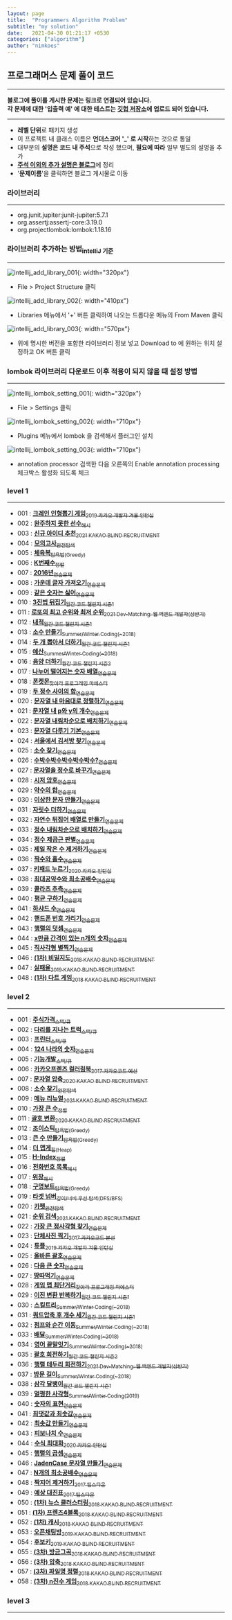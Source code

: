 ```yaml
---
layout: page
title:  "Programmers Algorithm Problem"
subtitle: "my solution"
date:   2021-04-30 01:21:17 +0530
categories: ["algorithm"]
author: "nimkoes"
---
```




  
## 프로그래머스 문제 풀이 코드
---
**블로그에 풀이를 게시한 문제는 링크로 연결되어 있습니다.**  
**각 문제에 대한 '입출력 예' 에 대한 테스트는 [깃헙 저장소][link_github]에 업로드 되어 있습니다.**  
  
---  
  
- **레벨 단위**로 패키지 생성
- 이 프로젝트 내 클래스 이름은 **언더스코어 '_' 로 시작**하는 것으로 통일
- 대부분의 **설명은 코드 내 주석**으로 작성 했으며, **필요에 따라** 일부 별도의 설명을 추가
- [**주석 이외의 추가 설명은 블로그**][link_tistory]에 정리
- '**문제이름**'을 클릭하면 블로그 게시물로 이동  
  
  
  
### 라이브러리
---
  - org.junit.jupiter:junit-jupiter:5.7.1
  - org.assertj:assertj-core:3.19.0
  - org.projectlombok:lombok:1.18.16
  
### 라이브러리 추가하는 방법<sub>intelliJ 기준</sub>
---
  
![intellij_add_library_001](https://github.com/nimkoes/nimkoes.github.io/blob/master/assets/img/milestone/algorithm/intellij_add_library_001.png?raw=true "intellij_add_library_001"){: width="320px"}  
  - File > Project Structure 클릭  

![intellij_add_library_002](https://github.com/nimkoes/nimkoes.github.io/blob/master/assets/img/milestone/algorithm/intellij_add_library_002.png?raw=true "intellij_add_library_002"){: width="410px"}
  - Libraries 메뉴에서 '+' 버튼 클릭하여 나오는 드롭다운 메뉴의 From Maven 클릭    

![intellij_add_library_003](https://github.com/nimkoes/nimkoes.github.io/blob/master/assets/img/milestone/algorithm/intellij_add_library_003.png?raw=true "intellij_add_library_003"){: width="570px"}
  - 위에 명시한 버전을 포함한 라이브러리 정보 넣고 Download to 에 원하는 위치 설정하고 OK 버튼 클릭
  
  
  
### lombok 라이브러리 다운로드 이후 적용이 되지 않을 때 설정 방법
---
![intellij_lombok_setting_001](https://github.com/nimkoes/nimkoes.github.io/blob/master/assets/img/milestone/algorithm/intellij_lombok_setting_001.png?raw=true "intellij_lombok_setting_001"){: width="320px"}  
  - File > Settings 클릭  

![intellij_lombok_setting_002](https://github.com/nimkoes/nimkoes.github.io/blob/master/assets/img/milestone/algorithm/intellij_lombok_setting_002.png?raw=true "intellij_lombok_setting_002"){: width="710px"}  
  - Plugins 메뉴에서 lombok 을 검색해서 플러그인 설치  

![intellij_lombok_setting_003](https://github.com/nimkoes/nimkoes.github.io/blob/master/assets/img/milestone/algorithm/intellij_lombok_setting_003.png?raw=true "intellij_lombok_setting_003"){: width="710px"}  
  - annotation processor 검색한 다음 오른쪽의 Enable annotation processing 체크박스 활성화 되도록 체크  
  
  
  
### level 1
---
  
- 001 : [**크레인 인형뽑기 게임**<sub>2019 카카오 개발자 겨울 인턴십</sub>][link_level_1_001]
- 002 : [**완주하지 못한 선수**<sub>해시</sub>][link_level_1_002]
- 003 : [**신규 아이디 추천**<sub>2021 KAKAO BLIND RECRUITMENT</sub>][link_level_1_003]
- 004 : [**모의고사**<sub>완전탐색</sub>][link_level_1_004]
- 005 : [**체육복**<sub>탐욕법(Greedy)</sub>][link_level_1_005]
- 006 : [**K번째수**<sub>정렬</sub>][link_level_1_006]
- 007 : [**2016년**<sub>연습문제</sub>][link_level_1_007]
- 008 : [**가운데 글자 가져오기**<sub>연습문제</sub>][link_level_1_008]
- 009 : [**같은 숫자는 싫어**<sub>연습문제</sub>][link_level_1_009]
- 010 : [**3진법 뒤집기**<sub>월간 코드 챌린지 시즌1</sub>][link_level_1_010]
- 011 : [**로또의 최고 순위와 최저 순위**<sub>2021 Dev-Matching: 웹 백엔드 개발자(상반기)</sub>][link_level_1_011]
- 012 : [**내적**<sub>월간 코드 챌린지 시즌1</sub>][link_level_1_012]
- 013 : [**소수 만들기**<sub>Summer/Winter Coding(~2018)</sub>][link_level_1_013]
- 014 : [**두 개 뽑아서 더하기**<sub>월간 코드 챌린지 시즌1</sub>][link_level_1_014]
- 015 : [**예산**<sub>Summer/Winter Coding(~2018)</sub>][link_level_1_015]
- 016 : [**음양 더하기**<sub>월간 코드 챌린지 시즌2</sub>][link_level_1_016]
- 017 : [**나누어 떨어지는 숫자 배열**<sub>연습문제</sub>][link_level_1_017]
- 018 : [**폰켓몬**<sub>찾아라 프로그래밍 마에스터</sub>][link_level_1_018]
- 019 : [**두 정수 사이의 합**<sub>연습문제</sub>][link_level_1_019]
- 020 : [**문자열 내 마음대로 정렬하기**<sub>연습문제</sub>][link_level_1_020]
- 021 : [**문자열 내 p와 y의 개수**<sub>연습문제</sub>][link_level_1_021]
- 022 : [**문자열 내림차순으로 배치하기**<sub>연습문제</sub>][link_level_1_022]
- 023 : [**문자열 다루기 기본**<sub>연습문제</sub>][link_level_1_023]
- 024 : [**서울에서 김서방 찾기**<sub>연습문제</sub>][link_level_1_024]
- 025 : [**소수 찾기**<sub>연습문제</sub>][link_level_1_025]
- 026 : [**수박수박수박수박수박수?**<sub>연습문제</sub>][link_level_1_026]
- 027 : [**문자열을 정수로 바꾸기**<sub>연습문제</sub>][link_level_1_027]
- 028 : [**시저 암호**<sub>연습문제</sub>][link_level_1_028]
- 029 : [**약수의 합**<sub>연습문제</sub>][link_level_1_029]
- 030 : [**이상한 문자 만들기**<sub>연습문제</sub>][link_level_1_030]
- 031 : [**자릿수 더하기**<sub>연습문제</sub>][link_level_1_031]
- 032 : [**자연수 뒤집어 배열로 만들기**<sub>연습문제</sub>][link_level_1_032]
- 033 : [**정수 내림차순으로 배치하기**<sub>연습문제</sub>][link_level_1_033]
- 034 : [**정수 제곱근 판별**<sub>연습문제</sub>][link_level_1_034]
- 035 : [**제일 작은 수 제거하기**<sub>연습문제</sub>][link_level_1_035]
- 036 : [**짝수와 홀수**<sub>연습문제</sub>][link_level_1_036]
- 037 : [**키패드 누르기**<sub>2020 카카오 인턴십</sub>][link_level_1_037]
- 038 : [**최대공약수와 최소공배수**<sub>연습문제</sub>][link_level_1_038]
- 039 : [**콜라츠 추측**<sub>연습문제</sub>][link_level_1_039]
- 040 : [**평균 구하기**<sub>연습문제</sub>][link_level_1_040]
- 041 : [**하샤드 수**<sub>연습문제</sub>][link_level_1_041]
- 042 : [**핸드폰 번호 가리기**<sub>연습문제</sub>][link_level_1_042]
- 043 : [**행렬의 덧셈**<sub>연습문제</sub>][link_level_1_043]
- 044 : [**x만큼 간격이 있는 n개의 숫자**<sub>연습문제</sub>][link_level_1_044]
- 045 : [**직사각형 별찍기**<sub>연습문제</sub>][link_level_1_045]
- 046 : [**(1차) 비밀지도**<sub>2018 KAKAO BLIND RECRUITMENT</sub>][link_level_1_046]
- 047 : [**실패율**<sub>2019 KAKAO BLIND RECRUITMENT</sub>][link_level_1_047]
- 048 : [**(1차) 다트 게임**<sub>2018 KAKAO BLIND RECRUITMENT</sub>][link_level_1_048]


### level 2
---

- 001 : [**주식가격**<sub>스택/큐</sub>][link_level_2_001]
- 002 : [**다리를 지나는 트럭**<sub>스택/큐</sub>][link_level_2_002]
- 003 : [**프린터**<sub>스택/큐</sub>][link_level_2_003]
- 004 : [**124 나라의 숫자**<sub>연습문제</sub>][link_level_2_004]
- 005 : [**기능개발**<sub>스택/큐</sub>][link_level_2_005]
- 006 : [**카카오프렌즈 컬러링북**<sub>2017 카카오코드 예선</sub>][link_level_2_006]
- 007 : [**문자열 압축**<sub>2020 KAKAO BLIND RECRUITMENT</sub>][link_level_2_007]
- 008 : [**소수 찾기**<sub>완전탐색</sub>][link_level_2_008]
- 009 : [**메뉴 리뉴얼**<sub>2021 KAKAO BLIND RECRUITMENT</sub>][link_level_2_009]
- 010 : [**가장 큰 수**<sub>정렬</sub>][link_level_2_010]
- 011 : [**괄호 변환**<sub>2020 KAKAO BLIND RECRUITMENT</sub>][link_level_2_011]
- 012 : [**조이스틱**<sub>탐욕법(Greedy)</sub>][link_level_2_012]
- 013 : [**큰 수 만들기**<sub>탐욕법(Greedy)</sub>][link_level_2_013]
- 014 : [**더 맵게**<sub>힙(Heap)</sub>][link_level_2_014]
- 015 : [**H-Index**<sub>정렬</sub>][link_level_2_015]
- 016 : [**전화번호 목록**<sub>해시</sub>][link_level_2_016]
- 017 : [**위장**<sub>해시</sub>][link_level_2_017]
- 018 : [**구명보트**<sub>탐욕법(Greedy)</sub>][link_level_2_018]
- 019 : [**타겟 넘버**<sub>깊이/너비 우선 탐색(DFS/BFS)</sub>][link_level_2_019]
- 020 : [**카펫**<sub>완전탐색</sub>][link_level_2_020]
- 021 : [**순위 검색**<sub>2021 KAKAO BLIND RECRUITMENT</sub>][link_level_2_021]
- 022 : [**가장 큰 정사각형 찾기**<sub>연습문제</sub>][link_level_2_022]
- 023 : [**단체사진 찍기**<sub>2017 카카오코드 본선</sub>][link_level_2_023]
- 024 : [**튜플**<sub>2019 카카오 개발자 겨울 인턴십</sub>][link_level_2_024]
- 025 : [**올바른 괄호**<sub>연습문제</sub>][link_level_2_025]
- 026 : [**다음 큰 숫자**<sub>연습문제</sub>][link_level_2_026]
- 027 : [**땅따먹기**<sub>연습문제</sub>][link_level_2_027]
- 028 : [**게임 맵 최단거리**<sub>찾아라 프로그래밍 마에스터</sub>][link_level_2_028]
- 029 : [**이진 변환 반복하기**<sub>월간 코드 챌린지 시즌1</sub>][link_level_2_029]
- 030 : [**스킬트리**<sub>Summer/Winter Coding(~2018)</sub>][link_level_2_030]
- 031 : [**쿼드압축 후 개수 세기**<sub>월간 코드 챌린지 시즌1</sub>][link_level_2_031]
- 032 : [**점프와 순간 이동**<sub>Summer/Winter Coding(~2018)</sub>][link_level_2_032]
- 033 : [**배달**<sub>Summer/Winter Coding(~2018)</sub>][link_level_2_033]
- 034 : [**영어 끝말잇기**<sub>Summer/Winter Coding(~2018)</sub>][link_level_2_034]
- 035 : [**괄호 회전하기**<sub>월간 코드 챌린지 시즌2</sub>][link_level_2_035]
- 036 : [**행렬 테두리 회전하기**<sub>2021 Dev-Matching: 웹 백엔드 개발자(상반기)</sub>][link_level_2_036]
- 037 : [**방문 길이**<sub>Summer/Winter Coding(~2018)</sub>][link_level_2_037]
- 038 : [**삼각 달팽이**<sub>월간 코드 챌린지 시즌1</sub>][link_level_2_038]
- 039 : [**멀쩡한 사각형**<sub>Summer/Winter Coding(2019)</sub>][link_level_2_039]
- 040 : [**숫자의 표현**<sub>연습문제</sub>][link_level_2_040]
- 041 : [**최댓값과 최솟값**<sub>연습문제</sub>][link_level_2_041]
- 042 : [**최솟값 만들기**<sub>연습문제</sub>][link_level_2_042]
- 043 : [**피보나치 수**<sub>연습문제</sub>][link_level_2_043]
- 044 : [**수식 최대화**<sub>2020 카카오 인턴십</sub>][link_level_2_044]
- 045 : [**행렬의 곱셈**<sub>연습문제</sub>][link_level_2_045]
- 046 : [**JadenCase 문자열 만들기**<sub>연습문제</sub>][link_level_2_046]
- 047 : [**N개의 최소공배수**<sub>연습문제</sub>][link_level_2_047]
- 048 : [**짝지어 제거하기**<sub>2017 팁스타운</sub>][link_level_2_048]
- 049 : [**예상 대진표**<sub>2017 팁스타운</sub>][link_level_2_049]
- 050 : [**(1차) 뉴스 클러스터링**<sub>2018 KAKAO BLIND RECRUITMENT</sub>][link_level_2_050]
- 051 : [**(1차) 프렌즈4블록**<sub>2018 KAKAO BLIND RECRUITMENT</sub>][link_level_2_051]
- 052 : [**(1차) 캐시**<sub>2018 KAKAO BLIND RECRUITMENT</sub>][link_level_2_052]
- 053 : [**오픈채팅방**<sub>2019 KAKAO BLIND RECRUITMENT</sub>][link_level_2_053]
- 054 : [**후보키**<sub>2019 KAKAO BLIND RECRUITMENT</sub>][link_level_2_054]
- 055 : [**(3차) 방금그곡**<sub>2018 KAKAO BLIND RECRUITMENT</sub>][link_level_2_055]
- 056 : [**(3차) 압축**<sub>2018 KAKAO BLIND RECRUITMENT</sub>][link_level_2_056]
- 057 : [**(3차) 파일명 정렬**<sub>2018 KAKAO BLIND RECRUITMENT</sub>][link_level_2_057]
- 058 : [**(3차) n진수 게임**<sub>2018 KAKAO BLIND RECRUITMENT</sub>][link_level_2_058]
  
### level 3
---



[link_tistory]:http://xxxelppa.tistory.com
[link_github]:https://github.com/nimkoes/programmers_code

[link_level_1_001]:https://xxxelppa.tistory.com/137
[link_level_1_002]:https://xxxelppa.tistory.com/139
[link_level_1_003]:https://xxxelppa.tistory.com/138
[link_level_1_004]:https://xxxelppa.tistory.com/140
[link_level_1_005]:https://xxxelppa.tistory.com/141
[link_level_1_006]:https://xxxelppa.tistory.com/142
[link_level_1_007]:https://xxxelppa.tistory.com/143
[link_level_1_008]:#
[link_level_1_009]:#
[link_level_1_010]:#
[link_level_1_011]:https://xxxelppa.tistory.com/149
[link_level_1_012]:#
[link_level_1_013]:#
[link_level_1_014]:#
[link_level_1_015]:#
[link_level_1_016]:#
[link_level_1_017]:#
[link_level_1_018]:#
[link_level_1_019]:#
[link_level_1_020]:#
[link_level_1_021]:#
[link_level_1_022]:#
[link_level_1_023]:#
[link_level_1_024]:#
[link_level_1_025]:#
[link_level_1_026]:#
[link_level_1_027]:#
[link_level_1_028]:#
[link_level_1_029]:#
[link_level_1_030]:#
[link_level_1_031]:#
[link_level_1_032]:#
[link_level_1_033]:#
[link_level_1_034]:#
[link_level_1_035]:#
[link_level_1_036]:#
[link_level_1_037]:#
[link_level_1_038]:#
[link_level_1_039]:#
[link_level_1_040]:#
[link_level_1_041]:#
[link_level_1_042]:#
[link_level_1_043]:#
[link_level_1_044]:#
[link_level_1_045]:#
[link_level_1_046]:#
[link_level_1_047]:#
[link_level_1_048]:#
  
  
[link_level_2_001]:#
[link_level_2_002]:#
[link_level_2_003]:#
[link_level_2_004]:#
[link_level_2_005]:#
[link_level_2_006]:#
[link_level_2_007]:#
[link_level_2_008]:#
[link_level_2_009]:#
[link_level_2_010]:#
[link_level_2_011]:#
[link_level_2_012]:#
[link_level_2_013]:#
[link_level_2_014]:#
[link_level_2_015]:#
[link_level_2_016]:#
[link_level_2_017]:#
[link_level_2_018]:#
[link_level_2_019]:#
[link_level_2_020]:#
[link_level_2_021]:#
[link_level_2_022]:#
[link_level_2_023]:#
[link_level_2_024]:#
[link_level_2_025]:#
[link_level_2_026]:#
[link_level_2_027]:#
[link_level_2_028]:#
[link_level_2_029]:#
[link_level_2_030]:#
[link_level_2_031]:#
[link_level_2_032]:#
[link_level_2_033]:#
[link_level_2_034]:#
[link_level_2_035]:#
[link_level_2_036]:#
[link_level_2_037]:#
[link_level_2_038]:#
[link_level_2_039]:#
[link_level_2_040]:#
[link_level_2_041]:#
[link_level_2_042]:#
[link_level_2_043]:#
[link_level_2_044]:#
[link_level_2_045]:#
[link_level_2_046]:#
[link_level_2_047]:#
[link_level_2_048]:#
[link_level_2_049]:#
[link_level_2_050]:#
[link_level_2_051]:#
[link_level_2_052]:#
[link_level_2_053]:#
[link_level_2_054]:#
[link_level_2_055]:#
[link_level_2_056]:#
[link_level_2_057]:#
[link_level_2_058]:#